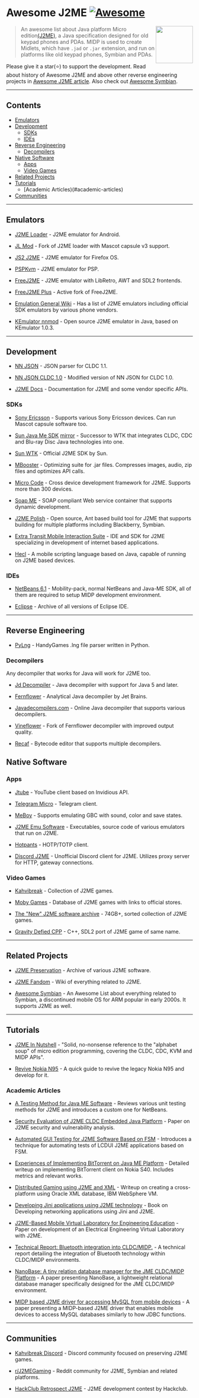 # Awesome J2ME [![Awesome](https://awesome.re/badge.svg)](https://awesome.re)

[<img src="j2me-logo.jpg" align="right" width="100">](https://www.oracle.com/java/technologies/javameoverview.html)

> An awesome list about Java platform Micro edition[(J2ME)](https://en.wikipedia.org/wiki/Java_Platform,_Micro_Edition), a Java specification designed for old keypad phones and PDAs. MIDP is used to create Midlets, which have `.jad` or `.jar` extension, and run on platforms like old keypad phones, Symbian and PDAs.

<!--lint disable double-link-->
Please give it a star(⭐) to support the development. Read about history of Awesome J2ME and above other reverse engineering projects in  <a href="https://hstsethi.vercel.app/posts/programming/awesome-j2me">Awesome J2ME article</a>. Also check out [Awesome Symbian](https://github.com/hstsethi/awesome-symbian).

---

## Contents

- [Emulators](#emulators)
- [Development](#development)
    - [SDKs](#sdks)
    - [IDEs](#ides)
- [Reverse Engineering](#reverse-engineering)
    - [Decompilers](#decompilers)
- [Native Software](#native-software)
    - [Apps](#apps)
    - [Video Games](#video-games)
- [Related Projects](#related-projects)
- [Tutorials](#tutorials)
    - [Academic Articles)(#academic-articles)
- [Communities](#communities)

---

## Emulators

- [J2ME Loader](https://github.com/nikita36078/J2ME-Loader) - J2ME emulator for Android.

- [JL Mod](https://github.com/woesss/JL-Mod) - Fork of J2ME loader with Mascot capsule v3 support.

- [JS2 J2ME](https://github.com/szatkus/js2me) - J2ME emulator for Firefox OS.

- [PSPKvm](https://sourceforge.net/projects/pspkvm/) - J2ME emulator for PSP.

- [FreeJ2ME](https://github.com/hex007/freej2me) - J2ME emulator with LibRetro, AWT and SDL2 frontends.

- [FreeJ2ME Plus](https://github.com/TASEmulators/freej2me-plus) - Active fork of FreeJ2ME.

- [Emulation General Wiki](https://emulation.gametechwiki.com/index.php/Cellphone_emulators#Java_2_Micro_Edition_.28J2ME.29) - Has a list of J2ME emulators including official SDK emulators by various phone vendors.

- [KEmulator nnmod](https://github.com/shinovon/KEmulator) - Open source J2ME emulator in Java, based on KEmulator 1.0.3.

---

## Development

- [NN JSON](https://github.com/shinovon/NNJSON) - JSON parser for CLDC 1.1.

- [NN JSON CLDC 1.0](https://github.com/gtrxAC/discord-j2me/tree/main/src/cc/nnproject/json) - Modified version of NN JSON for CLDC 1.0.

- [J2ME Docs](https://nikita36078.github.io/J2ME_Docs) - Documentation for J2ME and some vendor specific APIs.

### SDKs

- [Sony Ericsson](https://archive.org/details/semc_java_me_cldc_sdk.2-5-0-6) - Supports various Sony Ericsson devices. Can run Mascot capsule software too.
  
- [Sun Java Me SDK](https://www.oracle.com/java/technologies/javame-sdk/java-me-sdk-v30.html)  [mirror](https://archive.org/details/sun_java_me_sdk-3_0-win) - Successor to WTK that integrates CLDC, CDC and Blu-ray Disc Java technologies into one.

- [Sun WTK](https://www.oracle.com/java/technologies/java-archive-downloads-javame-downloads.html#sun_java_wireless_toolkit-2.5.2_01) - Official J2ME SDK by Sun.

- [MBooster](https://web.archive.org/web/20070314004015/http://innaworks.com/mBooster.html) - Optimizing suite for .jar files. Compresses images, audio, zip files and optimizes API calls.

- [Micro Code](https://web.archive.org/web/20061225061546/http://j2me-device-db.sourceforge.net/pmwiki/index.php?n=Main.HomePage) - Cross device development framework for J2ME. Supports more than 300 devices.

- [Soap ME](https://dl.acm.org/doi/abs/10.1145/1462802.1462805) - SOAP compliant Web service container that supports dynamic development.

- [J2ME Polish](https://github.com/Enough-Software/j2mepolish) - Open source, Ant based build tool for J2ME that supports building for multiple platforms including Blackberry, Symbian.

- [Extra Transit Mobile Interaction Suite](http://web.archive.org/web/20070210202710/http://www.extransit.com) - IDE and SDK for J2ME specializing in development of internet based applications.

- [Hecl](https://www.hecl.org) - A mobile scripting language based on Java, capable of running on J2ME based devices.

### IDEs

- [NetBeans 6.1](https://archive.org/download/netbeans-olds/6.1) - Mobility-pack, normal NetBeans and Java-ME SDK, all of them are required to setup MIDP development environment.

- [Eclipse](https://archive.eclipse.org/eclipse/downloads) - Archive of all versions of Eclipse IDE.

---

## Reverse Engineering

- [PyLng](https://github.com/CakesTwix/pylng) - HandyGames .lng file parser written in Python.


### Decompilers

Any decompiler that works for Java will work for J2ME too.

- [Jd Decompiler](https://java-decompiler.github.io) - Java decompiler with support for Java 5 and later.  

- [Fernflower](https://github.com/fesh0r/fernflower) - Analytical Java decompiler by Jet Brains.

- [Javadecompilers.com](https://www.javadecompilers.com) - Online Java decompiler that supports various decompilers.

- [Vineflower](https://github.com/vineflower/vineflower) - Fork of Fernflower decompiler with improved output quality.

- [Recaf](https://github.com/Col-E/Recaf) - Bytecode editor that supports multiple decompilers.
  
## Native Software

### Apps

- [Jtube](https://github.com/shinovon/JTube) - YouTube client based on Invidious API.

- [Telegram Micro](https://github.com/faissaloo/telegram-micro) - Telegram client.

- [MeBoy](http://arktos.se/meboy) - Supports emulating GBC with sound, color and save states.

- [J2ME Emu Software](https://archive.org/details/j2me-emuSoftware) - Executables, source code of various emulators that run on J2ME.

- [Hotpants](https://github.com/baumschubser/hotpants/) - HOTP/TOTP client.

- [Discord J2ME](https://github.com/gtrxAC/discord-j2me) - Unofficial Discord client for J2ME. Utilizes proxy server for HTTP, gateway connections.

### Video Games

- [Kahvibreak](https://bluemaxima.org/kahvibreak) - Collection of J2ME games.

- [Moby Games](https://www.mobygames.com/platform/j2me) - Database of J2ME games with links to official stores.

- [The "New" J2ME software archive](https://archive.org/details/96x65pixels_j2me) - 74GB+, sorted collection of J2ME games.

- [Gravity Defied CPP](https://github.com/rgimad/gravity_defied_cpp) - C++, SDL2 port of J2ME game of same name.
  
---

## Related Projects

- [J2ME Preservation](https://github.com/j2me-preservation/j2me-preservation) - Archive of various J2ME software.

- [J2ME Fandom](https://j2me.fandom.com/wiki) - Wiki of everything related to J2ME.

<!--lint disable double-link-->
- [Awesome Symbian](https://github.com/hstsethi/awesome-symbian) - An Awesome List about everything related to Symbian, a discontinued mobile OS for ARM popular in early 2000s. It supports J2ME as well.

---

## Tutorials

- [J2ME In Nutshell](https://www.oreilly.com/library/view/j2me-in-a/059600253X) - "Solid, no-nonsense reference to the "alphabet soup" of micro edition programming, covering the CLDC, CDC, KVM and MIDP APIs".

- [Revive Nokia N95](https://github.com/domib97/revive.nokia.n95) - A quick guide to revive the legacy Nokia N95 and develop for it.

### Academic Articles

- [A Testing Method for Java ME Software](https://doi.org/10.1109/EmbeddedCom-ScalCom.2009.21) - Reviews various unit testing methods for J2ME and introduces a custom one for NetBeans.

- [Security Evaluation of J2ME CLDC Embedded Java Platform](http://codexx.s3.amazonaws.com/hack-ohm/j2me_cldc_security_evaluation.pdf) - Paper on J2ME security and vulnerability analysis.
 
- [Automated GUI Testing for J2ME Software Based on FSM](https://ieeexplore.ieee.org/abstract/document/5341641) - Introduces a technique for automating tests of LCDUI J2ME applications based on FSM.

- [Experiences of Implementing BitTorrent on Java ME Platform](https://ieeexplore.ieee.org/abstract/document/4446557) - Detailed writeup on implementing BitTorrent client on Nokia S40. Includes metrics and relevant works.

- [Distributed Gaming using J2ME and XML](https://www.cs.sjsu.edu/faculty/pollett/masters/Semesters/Fall03/Rekha/CS297Report.pdf) - Writeup on creating a cross-platform using Oracle XML database, IBM WebSphere VM.


- [Developing Jini applications using J2ME technology](https://dl.acm.org/doi/abs/10.5555/507165) - Book on Developing networking applications using Jini and J2ME.

- [J2ME-Based Mobile Virtual Laboratory for Engineering Education](https://www.researchgate.net/profile/Mohammed-Otair/publication/26513175_J2ME-Based_Mobile_Virtual_Laboratory_for_Engineering_Education/links/56e322ec08ae65dd4cbac21b/J2ME-Based-Mobile-Virtual-Laboratory-for-Engineering-Education.pdf) - Paper on development of an Electrical Engineering Virtual Laboratory with J2ME.


- [Technical Report: Bluetooth integration into CLDC/MIDP.](https://elib.dlr.de/6986/1/BluetoothAndMIDP.pdf) - A technical report detailing the integration of Bluetooth technology within CLDC/MIDP environments.

- [NanoBase: A tiny relation database manager for the JME CLDC/MIDP Platform](https://ojs.unifor.br/tec/article/download/32/4471) - A paper presenting NanoBase, a lightweight relational database manager specifically designed for the JME CLDC/MIDP environment.

- [MIDP based J2ME driver for accessing MySQL from mobile devices](https://citeseerx.ist.psu.edu/document?repid=rep1&type=pdf&doi=9c8c7457d965ad30f8785776d86b6f635fe5dde2p) - A paper presenting a MIDP-based J2ME driver that enables mobile devices to access MySQL databases similarly to how JDBC functions.

---

## Communities
 
- [Kahvibreak Discord](https://discord.gg/8TgbHAG) - Discord community focused on preserving J2ME games.

- [r/J2MEGaming](https://reddit.com/r/j2megaming) - Reddit community for J2ME, Symbian and related platforms.

- [HackClub Retrospect J2ME](https://retrospect.hackclub.com/j2me) - J2ME development contest by Hackclub.

